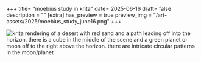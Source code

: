 +++
title= "moebius study in krita"
date= 2025-06-16
draft= false
description = ""
[extra]
has_preview = true
preview_img = "/art-assets/2025/moebius_study_june16.png"
+++

![krita rendering of a desert with red sand and a path leading off into the horizon. there is a cube in the middle of the scene and a green planet or moon off to the right above the horizon. there are intricate circular patterns in the moon/planet](/art-assets/2025/moebius_study_june16.png)
